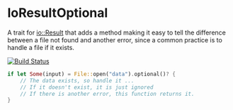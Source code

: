 # IoResultOptional

A trait for [io::Result](https://doc.rust-lang.org/std/io/type.Result.html)
that adds a method making it easy to tell the difference between a
file not found and another error, since a common practice is to handle
a file if it exists.

[![Build Status](https://travis-ci.org/kaj/io-result-optional.svg?branch=master)](https://travis-ci.org/kaj/io-result-optional)

````rust
if let Some(input) = File::open("data").optional()? {
    // The data exists, so handle it ...
    // If it doesn't exist, it is just ignored
    // If there is another error, this function returns it.
}
````
